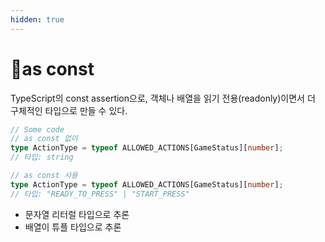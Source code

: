 ```yaml
---
hidden: true
---
```


# as const



TypeScript의 const assertion으로, 객체나 배열을 읽기 전용(readonly)이면서 더 구체적인 타입으로 만들 수 있다.

```typescript
// Some code
// as const 없이
type ActionType = typeof ALLOWED_ACTIONS[GameStatus][number];
// 타입: string

// as const 사용
type ActionType = typeof ALLOWED_ACTIONS[GameStatus][number];
// 타입: "READY_TO_PRESS" | "START_PRESS"
```

* 문자열 리터럴 타입으로 추론
* 배열이 튜플 타입으로 추론
